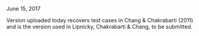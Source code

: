 June 15, 2017

Version uploaded today recovers test cases in 
Chang & Chakrabarti (2011) and is the version 
used in Lipnicky, Chakrabarti & Chang, to be submitted.